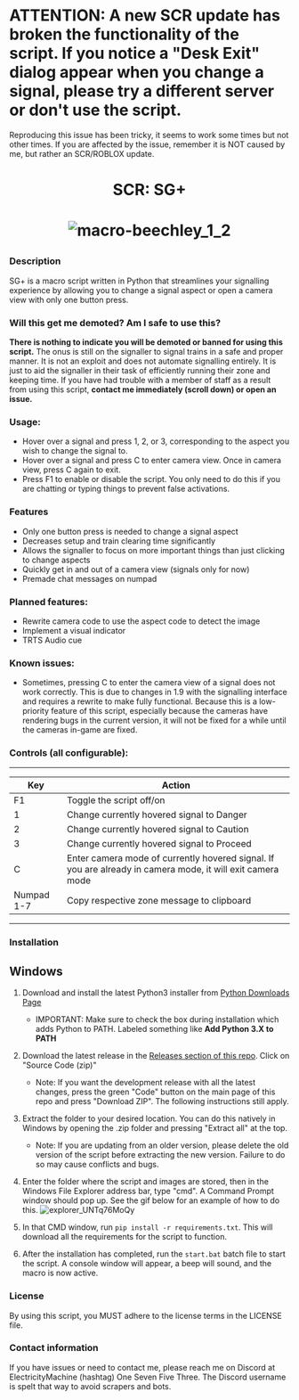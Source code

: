 <h1><b> ATTENTION: A new SCR update has broken the functionality of the script. If you notice a "Desk Exit" dialog appear when you change a signal, please try a different server or don't use the script. </b></h1>

Reproducing this issue has been tricky, it seems to work some times but not other times. If you are affected by the issue, remember it is NOT caused by me, but rather an SCR/ROBLOX update.

<h1 align="center">SCR: SG+</h1>

<h1 align="center">
   
   ![macro-beechley_1_2](https://user-images.githubusercontent.com/47489506/165611305-da7b72a5-1492-4db0-b37a-3ce81f1aad22.gif)

</h1>


### Description
SG+ is a macro script written in Python that streamlines your signalling experience by allowing you to change a signal aspect or open a camera view with only one button press.

### Will this get me demoted? Am I safe to use this?
**There is nothing to indicate you will be demoted or banned for using this script.** The onus is still on the signaller to signal trains in a safe and proper manner. It is not an exploit and does not automate signalling entirely. It is just to aid the signaller in their task of efficiently running their zone and keeping time. If you have had trouble with a member of staff as a result from using this script, **contact me immediately (scroll down) or open an issue.**

### Usage:
- Hover over a signal and press 1, 2, or 3, corresponding to the aspect you wish to change the signal to.
- Hover over a signal and press C to enter camera view. Once in camera view, press C again to exit.
- Press F1 to enable or disable the script. You only need to do this if you are chatting or typing things to prevent false activations.

### Features
- Only one button press is needed to change a signal aspect
- Decreases setup and train clearing time significantly
- Allows the signaller to focus on more important things than just clicking to change aspects
- Quickly get in and out of a camera view (signals only for now)
- Premade chat messages on numpad

### Planned features:
- Rewrite camera code to use the aspect code to detect the image
- Implement a visual indicator
- TRTS Audio cue 

### Known issues:
- Sometimes, pressing C to enter the camera view of a signal does not work correctly. This is due to changes in 1.9 with the signalling interface and requires a rewrite to make fully functional. Because this is a low-priority feature of this script, especially because the cameras have rendering bugs in the current version, it will not be fixed for a while until the cameras in-game are fixed.

### Controls (all configurable):

---
|Key|Action|
|---|---|
|F1|Toggle the script off/on|
|1|Change currently hovered signal to Danger|
|2|Change currently hovered signal to Caution|
|3|Change currently hovered signal to Proceed|
|C|Enter camera mode of currently hovered signal. If you are already in camera mode, it will exit camera mode|
|Numpad 1-7|Copy respective zone message to clipboard|
---

### **Installation**

## Windows
1. Download and install the latest Python3 installer from [Python Downloads Page](https://www.python.org/downloads/)
   - IMPORTANT: Make sure to check the box during installation which adds Python to PATH. Labeled something like **Add Python 3.X to PATH**
2. Download the latest release in the [Releases section of this repo](https://github.com/ElectricityMachine/SCR-SGPlus/releases/). Click on "Source Code (zip)"
   - Note: If you want the development release with all the latest changes, press the green "Code" button on the main page of this repo and press "Download ZIP". The following instructions still apply.
4. Extract the folder to your desired location. You can do this natively in Windows by opening the .zip folder and pressing "Extract all" at the top.
   - Note: If you are updating from an older version, please delete the old version of the script before extracting the new version. Failure to do so may cause conflicts and bugs.
5. Enter the folder where the script and images are stored, then in the Windows File Explorer address bar, type "cmd". A Command Prompt window should pop up. See the gif below for an example of how to do this. ![explorer_UNTq76MoQy](https://user-images.githubusercontent.com/47489506/181626707-6f58a2b6-e9e4-423e-9cb8-15d2add19cc7.gif)

6. In that CMD window, run ``pip install -r requirements.txt``. This will download all the requirements for the script to function.
7. After the installation has completed, run the ``start.bat`` batch file to start the script. A console window will appear, a beep will sound, and the macro is now active.

### License
By using this script, you MUST adhere to the license terms in the LICENSE file.

### Contact information
If you have issues or need to contact me, please reach me on Discord at ElectricityMachine (hashtag) One Seven Five Three. The Discord username is spelt that way to avoid scrapers and bots.
